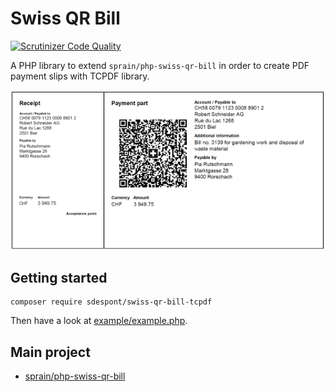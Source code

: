 # Swiss QR Bill

[![Scrutinizer Code Quality](https://scrutinizer-ci.com/g/sdepsont/php-swiss-qr-bill-tcpdf/badges/quality-score.png?b=master)](https://scrutinizer-ci.com/g/sdespont/php-swiss-qr-bill-tcpdf/?branch=master)

A PHP library to extend ```sprain/php-swiss-qr-bill``` in order to create PDF payment slips with TCPDF library.

![Image of Swiss QR Bill example](docs/assets/example-payment-part.png)


## Getting started

```
composer require sdespont/swiss-qr-bill-tcpdf
```

Then have a look at [example/example.php](example/example.php).


## Main project

* [sprain/php-swiss-qr-bill](https://github.com/sprain/php-swiss-qr-bill)

